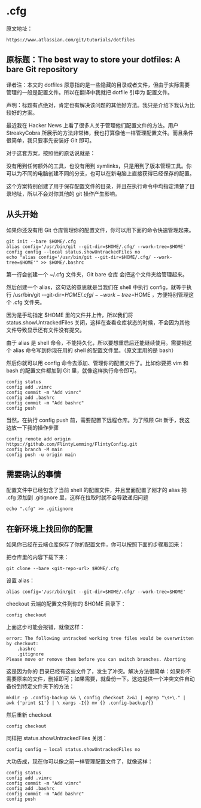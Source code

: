 # .cfg


原文地址：
```
https://www.atlassian.com/git/tutorials/dotfiles
```

## 原标题：The best way to store your dotfiles: A bare Git repository

译者注：本文的 dotfiles 原意指的是一些隐藏的目录或者文件，但由于实际需要管理的一般是配置文件。所以在翻译中我就把 dotfile 引申为 配置文件。

声明：标题有点绝对，肯定也有解决该问题的其他好方法。我只是介绍下我认为比较好的方案。

最近我在 Hacker News 上看了很多人关于管理他们配置文件的方法。用户 StreakyCobra 所展示的方法非常棒，我也打算像他一样管理配置文件。而且条件很简单，我只要事先安装好 Git 即可。

对于这套方案，按照他的原话说就是：

没有用到任何额外的工具，也没有用到 symlinks，只是用到了版本管理工具。你可以为不同的电脑创建不同的分支，也可以在新电脑上直接获得已经保存的配置。

这个方案特别创建了用于保存配置文件的目录，并且在执行命令中均指定清楚了目录地址，所以不会对你其他的 git 操作产生影响。

## 从头开始
如果你还没有用 Git 仓库管理你的配置文件，你可以用下面的命令快速管理起来。
```
git init --bare $HOME/.cfg
alias config='/usr/bin/git --git-dir=$HOME/.cfg/ --work-tree=$HOME'
config config --local status.showUntrackedFiles no
echo "alias config='/usr/bin/git --git-dir=$HOME/.cfg/ --work-tree=$HOME'" >> $HOME/.bashrc
```
第一行会创建一个 ~/.cfg 文件夹，Git bare 仓库 会把这个文件夹给管理起来。

然后创建一个 alias，这句话的意思就是当我们在 shell 中执行 config，就等于执行 /usr/bin/git --git-dir=$HOME/.cfg/ --work-tree=$HOME ，方便特别管理这个 .cfg 文件夹。

因为是手动指定 $HOME 里的文件并上传，所以我们将 status.showUntrackedFiles 关闭，这样在查看仓库状态的时候，不会因为其他文件导致显示还有文件没有提交。

由于 alias 是 shell 命令，不能持久化，所以要想重启后还能继续使用。需要把这个 alias 命令写到你现在用的 shell 的配置文件里。（原文里用的是 bash）

然后你就可以用 config 命令去添加、管理你的配置文件了。比如你要把 vim 和 bash 的配置文件都加到 Git 里，就像这样执行命令即可。
```
config status
config add .vimrc 
config commit -m "Add vimrc"
config add .bashrc
config commit -m "Add bashrc"
config push 
```
当然，在执行 config push 前，需要配置下远程仓库。为了照顾 Git 新手，我这边放一下我的操作步骤

```
config remote add origin https://github.com/FlintyLemming/FlintyConfig.git
config branch -M main
config push -u origin main
```
## 需要确认的事情
配置文件中已经包含了当前 shell 的配置文件，并且里面配置了刚才的 alias
把 .cfg 添加到 .gitignore 里，这样在拉取时就不会导致递归问题
```
echo ".cfg" >> .gitignore
```
## 在新环境上找回你的配置
如果你已经在云端仓库保存了你的配置文件，你可以按照下面的步骤取回来：


把仓库里的内容下载下来：

```
git clone --bare <git-repo-url> $HOME/.cfg
```

设置 alias：

```
alias config='/usr/bin/git --git-dir=$HOME/.cfg/ --work-tree=$HOME'
```

checkout 云端的配置文件到你的 $HOME 目录下：

```
config checkout
```

上面这步可能会报错，就像这样：

```
error: The following untracked working tree files would be overwritten by checkout:    
    .bashrc     
    .gitignore 
Please move or remove them before you can switch branches. Aborting
```

这是因为你的 目录已经有这些文件了，发生了冲突。解决方法很简单：如果你不需要原来的文件，删掉即可；如果需要，就备份一下。这边提供一个冲突文件自动备份到特定文件夹下的方法：

```
mkdir -p .config-backup && \ config checkout 2>&1 | egrep "\s+\." | awk {'print $1'} | \ xargs -I{} mv {} .config-backup/{}
```

然后重新 checkout

```
config checkout
```

同样把 status.showUntrackedFiles 关闭：

```
config config — local status.showUntrackedFiles no
```

大功告成，现在你可以像之前一样管理配置文件了，就像这样：

```
config status 
config add .vimrc 
config commit -m "Add vimrc" 
config add .bashrc 
config commit -m "Add bashrc" 
config push
```
